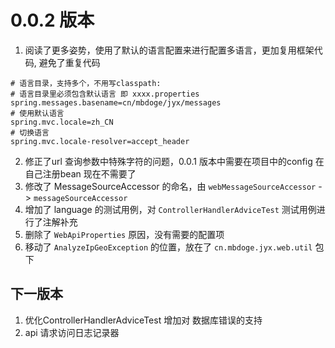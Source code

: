 
# 0.0.2 版本

1. 阅读了更多姿势，使用了默认的语言配置来进行配置多语言，更加复用框架代码, 避免了重复代码

```properties
# 语言目录，支持多个，不用写classpath:
# 语言目录里必须包含默认语言 即 xxxx.properties
spring.messages.basename=cn/mbdoge/jyx/messages
# 使用默认语言
spring.mvc.locale=zh_CN
# 切换语言
spring.mvc.locale-resolver=accept_header
```

2. 修正了url 查询参数中特殊字符的问题，0.0.1 版本中需要在项目中的config 在自己注册bean 现在不需要了
3. 修改了 MessageSourceAccessor 的命名，由 `webMessageSourceAccessor` -> `messageSourceAccessor`
4. 增加了 language 的测试用例，对 `ControllerHandlerAdviceTest` 测试用例进行了注解补充
5. 删除了 `WebApiProperties` 原因，没有需要的配置项
6. 移动了 `AnalyzeIpGeoException` 的位置，放在了 `cn.mbdoge.jyx.web.util` 包下

## 下一版本

1. 优化ControllerHandlerAdviceTest 增加对 数据库错误的支持
2. api 请求访问日志记录器